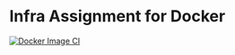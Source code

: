 # Infra Assignment for Docker
[![Docker Image CI](https://github.com/pervage-qa/infra-assignment/actions/workflows/docker-image.yml/badge.svg?branch=master)](https://github.com/pervage-qa/infra-assignment/actions/workflows/docker-image.yml)
